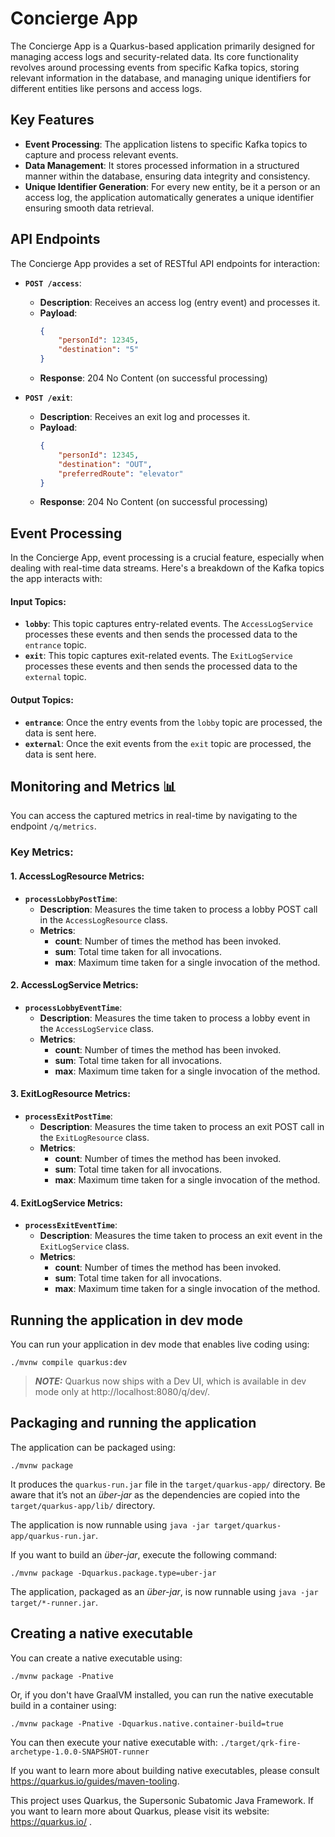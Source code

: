 # Concierge App

The Concierge App is a Quarkus-based application primarily designed for managing access logs and security-related data. Its core functionality revolves around processing events from specific Kafka topics, storing relevant information in the database, and managing unique identifiers for different entities like persons and access logs.

## Key Features

- **Event Processing**: The application listens to specific Kafka topics to capture and process relevant events.
- **Data Management**: It stores processed information in a structured manner within the database, ensuring data integrity and consistency.
- **Unique Identifier Generation**: For every new entity, be it a person or an access log, the application automatically generates a unique identifier ensuring smooth data retrieval.

## API Endpoints

The Concierge App provides a set of RESTful API endpoints for interaction:

- **`POST /access`**: 
  - **Description**: Receives an access log (entry event) and processes it.
  - **Payload**: 
    ```json
    {
        "personId": 12345,
        "destination": "5"
    }
    ```
  - **Response**: 204 No Content (on successful processing)

- **`POST /exit`**:
  - **Description**: Receives an exit log and processes it.
  - **Payload**: 
    ```json
    {
        "personId": 12345,
        "destination": "OUT",
        "preferredRoute": "elevator"
    }
    ```
  - **Response**: 204 No Content (on successful processing)

## Event Processing

In the Concierge App, event processing is a crucial feature, especially when dealing with real-time data streams. Here's a breakdown of the Kafka topics the app interacts with:

#### Input Topics:
- **`lobby`**: This topic captures entry-related events. The `AccessLogService` processes these events and then sends the processed data to the `entrance` topic.
- **`exit`**: This topic captures exit-related events. The `ExitLogService` processes these events and then sends the processed data to the `external` topic.

#### Output Topics:
- **`entrance`**: Once the entry events from the `lobby` topic are processed, the data is sent here.
- **`external`**: Once the exit events from the `exit` topic are processed, the data is sent here.

## Monitoring and Metrics 📊

You can access the captured metrics in real-time by navigating to the endpoint `/q/metrics`.

### Key Metrics:

#### 1. **AccessLogResource Metrics**:

- **`processLobbyPostTime`**:
  - **Description**: Measures the time taken to process a lobby POST call in the `AccessLogResource` class.
  - **Metrics**:
    - **count**: Number of times the method has been invoked.
    - **sum**: Total time taken for all invocations.
    - **max**: Maximum time taken for a single invocation of the method.

#### 2. **AccessLogService Metrics**:

- **`processLobbyEventTime`**:
  - **Description**: Measures the time taken to process a lobby event in the `AccessLogService` class.
  - **Metrics**:
    - **count**: Number of times the method has been invoked.
    - **sum**: Total time taken for all invocations.
    - **max**: Maximum time taken for a single invocation of the method.

#### 3. **ExitLogResource Metrics**:

- **`processExitPostTime`**:
  - **Description**: Measures the time taken to process an exit POST call in the `ExitLogResource` class.
  - **Metrics**:
    - **count**: Number of times the method has been invoked.
    - **sum**: Total time taken for all invocations.
    - **max**: Maximum time taken for a single invocation of the method.

#### 4. **ExitLogService Metrics**:

- **`processExitEventTime`**:
  - **Description**: Measures the time taken to process an exit event in the `ExitLogService` class.
  - **Metrics**:
    - **count**: Number of times the method has been invoked.
    - **sum**: Total time taken for all invocations.
    - **max**: Maximum time taken for a single invocation of the method.

## Running the application in dev mode

You can run your application in dev mode that enables live coding using:
```shell script
./mvnw compile quarkus:dev
```

> **_NOTE:_**  Quarkus now ships with a Dev UI, which is available in dev mode only at http://localhost:8080/q/dev/.

## Packaging and running the application

The application can be packaged using:
```shell script
./mvnw package
```
It produces the `quarkus-run.jar` file in the `target/quarkus-app/` directory.
Be aware that it’s not an _über-jar_ as the dependencies are copied into the `target/quarkus-app/lib/` directory.

The application is now runnable using `java -jar target/quarkus-app/quarkus-run.jar`.

If you want to build an _über-jar_, execute the following command:
```shell script
./mvnw package -Dquarkus.package.type=uber-jar
```

The application, packaged as an _über-jar_, is now runnable using `java -jar target/*-runner.jar`.

## Creating a native executable

You can create a native executable using: 
```shell script
./mvnw package -Pnative
```

Or, if you don't have GraalVM installed, you can run the native executable build in a container using: 
```shell script
./mvnw package -Pnative -Dquarkus.native.container-build=true
```

You can then execute your native executable with: `./target/qrk-fire-archetype-1.0.0-SNAPSHOT-runner`

If you want to learn more about building native executables, please consult https://quarkus.io/guides/maven-tooling.

This project uses Quarkus, the Supersonic Subatomic Java Framework.
If you want to learn more about Quarkus, please visit its website: https://quarkus.io/ .
